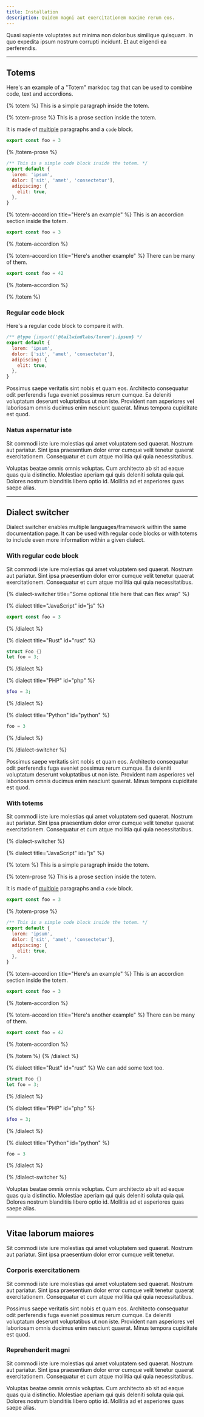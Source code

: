 ```yaml
---
title: Installation
description: Quidem magni aut exercitationem maxime rerum eos.
---
```


Quasi sapiente voluptates aut minima non doloribus similique quisquam. In quo expedita ipsum nostrum corrupti incidunt. Et aut eligendi ea perferendis.

---

## Totems

Here's an example of a "Totem" markdoc tag that can be used to combine code, text and accordions.

{% totem %}
This is a simple paragraph inside the totem.

{% totem-prose %}
This is a prose section inside the totem.

It is made of [multiple](#) paragraphs and a `code` block.

```js
export const foo = 3
```

{% /totem-prose %}

```js
/** This is a simple code block inside the totem. */
export default {
  lorem: 'ipsum',
  dolor: ['sit', 'amet', 'consectetur'],
  adipiscing: {
    elit: true,
  },
}
```

{% totem-accordion title="Here's an example" %}
This is an accordion section inside the totem.

```js
export const foo = 3
```

{% /totem-accordion %}

{% totem-accordion title="Here's another example" %}
There can be many of them.

```js
export const foo = 42
```

{% /totem-accordion %}

{% /totem %}

### Regular code block

Here's a regular code block to compare it with.

```js
/** @type {import('@tailwindlabs/lorem').ipsum} */
export default {
  lorem: 'ipsum',
  dolor: ['sit', 'amet', 'consectetur'],
  adipiscing: {
    elit: true,
  },
}
```

Possimus saepe veritatis sint nobis et quam eos. Architecto consequatur odit perferendis fuga eveniet possimus rerum cumque. Ea deleniti voluptatum deserunt voluptatibus ut non iste. Provident nam asperiores vel laboriosam omnis ducimus enim nesciunt quaerat. Minus tempora cupiditate est quod.

### Natus aspernatur iste

Sit commodi iste iure molestias qui amet voluptatem sed quaerat. Nostrum aut pariatur. Sint ipsa praesentium dolor error cumque velit tenetur quaerat exercitationem. Consequatur et cum atque mollitia qui quia necessitatibus.

Voluptas beatae omnis omnis voluptas. Cum architecto ab sit ad eaque quas quia distinctio. Molestiae aperiam qui quis deleniti soluta quia qui. Dolores nostrum blanditiis libero optio id. Mollitia ad et asperiores quas saepe alias.

---

## Dialect switcher

Dialect switcher enables multiple languages/framework within the same documentation page. It can be used with regular code blocks or with totems to include even more information within a given dialect.

### With regular code block

Sit commodi iste iure molestias qui amet voluptatem sed quaerat. Nostrum aut pariatur. Sint ipsa praesentium dolor error cumque velit tenetur quaerat exercitationem. Consequatur et cum atque mollitia qui quia necessitatibus.

{% dialect-switcher title="Some optional title here that can flex wrap" %}

{% dialect title="JavaScript" id="js" %}

```js
export const foo = 3
```

{% /dialect %}

{% dialect title="Rust" id="rust" %}

```rust
struct Foo {}
let foo = 3;
```

{% /dialect %}

{% dialect title="PHP" id="php" %}

```php
$foo = 3;
```

{% /dialect %}

{% dialect title="Python" id="python" %}

```python
foo = 3
```

{% /dialect %}

{% /dialect-switcher %}

Possimus saepe veritatis sint nobis et quam eos. Architecto consequatur odit perferendis fuga eveniet possimus rerum cumque. Ea deleniti voluptatum deserunt voluptatibus ut non iste. Provident nam asperiores vel laboriosam omnis ducimus enim nesciunt quaerat. Minus tempora cupiditate est quod.

### With totems

Sit commodi iste iure molestias qui amet voluptatem sed quaerat. Nostrum aut pariatur. Sint ipsa praesentium dolor error cumque velit tenetur quaerat exercitationem. Consequatur et cum atque mollitia qui quia necessitatibus.

{% dialect-switcher %}

{% dialect title="JavaScript" id="js" %}

{% totem %}
This is a simple paragraph inside the totem.

{% totem-prose %}
This is a prose section inside the totem.

It is made of [multiple](#) paragraphs and a `code` block.

```js
export const foo = 3
```

{% /totem-prose %}

```js
/** This is a simple code block inside the totem. */
export default {
  lorem: 'ipsum',
  dolor: ['sit', 'amet', 'consectetur'],
  adipiscing: {
    elit: true,
  },
}
```

{% totem-accordion title="Here's an example" %}
This is an accordion section inside the totem.

```js
export const foo = 3
```

{% /totem-accordion %}

{% totem-accordion title="Here's another example" %}
There can be many of them.

```js
export const foo = 42
```

{% /totem-accordion %}

{% /totem %}
{% /dialect %}

{% dialect title="Rust" id="rust" %}
We can add some text too.

```rust
struct Foo {}
let foo = 3;
```

{% /dialect %}

{% dialect title="PHP" id="php" %}

```php
$foo = 3;
```

{% /dialect %}

{% dialect title="Python" id="python" %}

```python
foo = 3
```

{% /dialect %}

{% /dialect-switcher %}

Voluptas beatae omnis omnis voluptas. Cum architecto ab sit ad eaque quas quia distinctio. Molestiae aperiam qui quis deleniti soluta quia qui. Dolores nostrum blanditiis libero optio id. Mollitia ad et asperiores quas saepe alias.

---

## Vitae laborum maiores

Sit commodi iste iure molestias qui amet voluptatem sed quaerat. Nostrum aut pariatur. Sint ipsa praesentium dolor error cumque velit tenetur.

### Corporis exercitationem

Sit commodi iste iure molestias qui amet voluptatem sed quaerat. Nostrum aut pariatur. Sint ipsa praesentium dolor error cumque velit tenetur quaerat exercitationem. Consequatur et cum atque mollitia qui quia necessitatibus.

Possimus saepe veritatis sint nobis et quam eos. Architecto consequatur odit perferendis fuga eveniet possimus rerum cumque. Ea deleniti voluptatum deserunt voluptatibus ut non iste. Provident nam asperiores vel laboriosam omnis ducimus enim nesciunt quaerat. Minus tempora cupiditate est quod.

### Reprehenderit magni

Sit commodi iste iure molestias qui amet voluptatem sed quaerat. Nostrum aut pariatur. Sint ipsa praesentium dolor error cumque velit tenetur quaerat exercitationem. Consequatur et cum atque mollitia qui quia necessitatibus.

Voluptas beatae omnis omnis voluptas. Cum architecto ab sit ad eaque quas quia distinctio. Molestiae aperiam qui quis deleniti soluta quia qui. Dolores nostrum blanditiis libero optio id. Mollitia ad et asperiores quas saepe alias.
